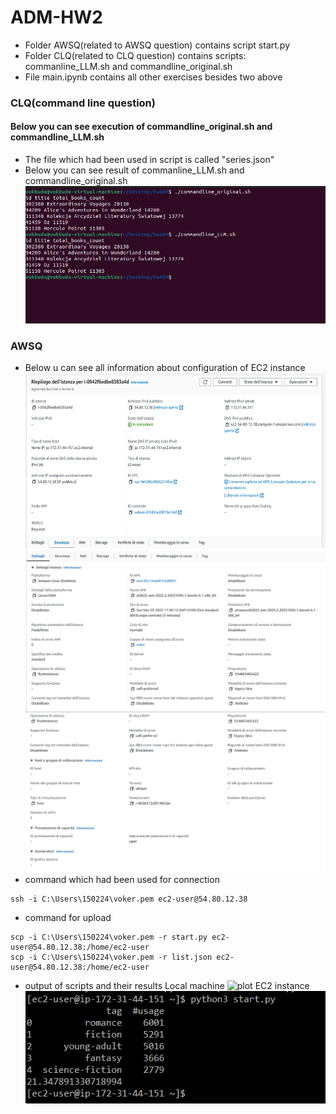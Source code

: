 # ADM-HW2
- Folder AWSQ(related to AWSQ question) contains script start.py
- Folder CLQ(related to CLQ question) contains scripts: commanline_LLM.sh and commandline_original.sh
- File main.ipynb contains all other exercises besides two above
### CLQ(command line question)
#### Below you can see execution of commandline_original.sh and commandline_LLM.sh
- The file which had been used in script is called "series.json"
- Below you can see result of commanline_LLM.sh and commandline_original.sh
![plot](./images/clq.PNG)

### AWSQ
- Below u can see all information about configuration of EC2 instance
![plot](./images/aws1.png)
![plot](./images/aws2.png)
![plot](./images/aws3.png)
- command which had been used for connection
```
ssh -i C:\Users\150224\voker.pem ec2-user@54.80.12.38
```
- command for upload
```
scp -i C:\Users\150224\voker.pem -r start.py ec2-user@54.80.12.38:/home/ec2-user
scp -i C:\Users\150224\voker.pem -r list.json ec2-user@54.80.12.38:/home/ec2-user
```
- output of scripts and their results
Local machine
![plot](./images/result_local.png.png)
EC2 instance
![plot](./images/result_ec2.png)